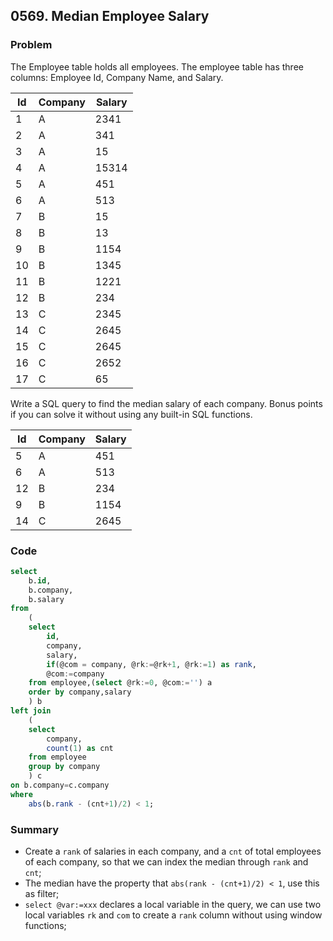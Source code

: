 ## 0569. Median Employee Salary



### Problem

The Employee table holds all employees. The employee table has three columns: Employee Id, Company Name, and Salary.


|Id   | Company    | Salary |
|-----|------------|--------|
|1    | A          | 2341   |
|2    | A          | 341    |
|3    | A          | 15     |
|4    | A          | 15314  |
|5    | A          | 451    |
|6    | A          | 513    |
|7    | B          | 15     |
|8    | B          | 13     |
|9    | B          | 1154   |
|10   | B          | 1345   |
|11   | B          | 1221   |
|12   | B          | 234    |
|13   | C          | 2345   |
|14   | C          | 2645   |
|15   | C          | 2645   |
|16   | C          | 2652   |
|17   | C          | 65     |

Write a SQL query to find the median salary of each company. Bonus points if you can solve it without using any built-in SQL functions.


|Id   | Company    | Salary |
|-----|------------|--------|
|5    | A          | 451    |
|6    | A          | 513    |
|12   | B          | 234    |
|9    | B          | 1154   |
|14   | C          | 2645   |



### Code

```sql
select 
    b.id,
    b.company,
    b.salary
from 
    (
    select 
        id,
        company,
        salary,
        if(@com = company, @rk:=@rk+1, @rk:=1) as rank,
        @com:=company
    from employee,(select @rk:=0, @com:='') a 
    order by company,salary
    ) b
left join 
    (
    select 
        company,
        count(1) as cnt
    from employee 
    group by company
    ) c
on b.company=c.company
where 
    abs(b.rank - (cnt+1)/2) < 1;
```



### Summary

- Create a `rank` of salaries in each company, and a `cnt` of total employees of each company, so that we can index the median through `rank` and `cnt`;
- The median have the property that `abs(rank - (cnt+1)/2) < 1`, use this as filter;
- `select @var:=xxx` declares a local variable in the query, we can use two local variables `rk` and `com` to create a `rank` column without using window functions;